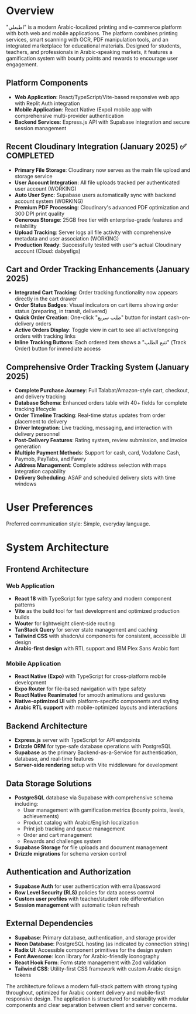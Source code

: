 # Overview

"اطبعلي" is a modern Arabic-localized printing and e-commerce platform with both web and mobile applications. The platform combines printing services, smart scanning with OCR, PDF manipulation tools, and an integrated marketplace for educational materials. Designed for students, teachers, and professionals in Arabic-speaking markets, it features a gamification system with bounty points and rewards to encourage user engagement.

## Platform Components
- **Web Application**: React/TypeScript/Vite-based responsive web app with Replit Auth integration
- **Mobile Application**: React Native (Expo) mobile app with comprehensive multi-provider authentication
- **Backend Services**: Express.js API with Supabase integration and secure session management

## Recent Cloudinary Integration (January 2025) ✅ COMPLETED
- **Primary File Storage**: Cloudinary now serves as the main file upload and storage service
- **User Account Integration**: All file uploads tracked per authenticated user account (WORKING)
- **Auto User Sync**: Supabase users automatically sync with backend account system (WORKING)
- **Premium PDF Processing**: Cloudinary's advanced PDF optimization and 300 DPI print quality
- **Generous Storage**: 25GB free tier with enterprise-grade features and reliability
- **Upload Tracking**: Server logs all file activity with comprehensive metadata and user association (WORKING)
- **Production Ready**: Successfully tested with user's actual Cloudinary account (Cloud: dabyefigs)

## Cart and Order Tracking Enhancements (January 2025)
- **Integrated Cart Tracking**: Order tracking functionality now appears directly in the cart drawer
- **Order Status Badges**: Visual indicators on cart items showing order status (preparing, in transit, delivered)
- **Quick Order Creation**: One-click "طلب سريع" button for instant cash-on-delivery orders
- **Active Orders Display**: Toggle view in cart to see all active/ongoing orders with tracking links
- **Inline Tracking Buttons**: Each ordered item shows a "تتبع الطلب" (Track Order) button for immediate access

## Comprehensive Order Tracking System (January 2025)
- **Complete Purchase Journey**: Full Talabat/Amazon-style cart, checkout, and delivery tracking
- **Database Schema**: Enhanced orders table with 40+ fields for complete tracking lifecycle
- **Order Timeline Tracking**: Real-time status updates from order placement to delivery
- **Driver Integration**: Live tracking, messaging, and interaction with delivery personnel
- **Post-Delivery Features**: Rating system, review submission, and invoice generation
- **Multiple Payment Methods**: Support for cash, card, Vodafone Cash, Paymob, PayTabs, and Fawry
- **Address Management**: Complete address selection with maps integration capability
- **Delivery Scheduling**: ASAP and scheduled delivery slots with time windows

# User Preferences

Preferred communication style: Simple, everyday language.

# System Architecture

## Frontend Architecture

### Web Application
- **React 18** with TypeScript for type safety and modern component patterns
- **Vite** as the build tool for fast development and optimized production builds
- **Wouter** for lightweight client-side routing
- **TanStack Query** for server state management and caching
- **Tailwind CSS** with shadcn/ui components for consistent, accessible UI design
- **Arabic-first design** with RTL support and IBM Plex Sans Arabic font

### Mobile Application
- **React Native (Expo)** with TypeScript for cross-platform mobile development
- **Expo Router** for file-based navigation with type safety
- **React Native Reanimated** for smooth animations and gestures
- **Native-optimized UI** with platform-specific components and styling
- **Arabic RTL support** with mobile-optimized layouts and interactions

## Backend Architecture
- **Express.js** server with TypeScript for API endpoints
- **Drizzle ORM** for type-safe database operations with PostgreSQL
- **Supabase** as the primary Backend-as-a-Service for authentication, database, and real-time features
- **Server-side rendering** setup with Vite middleware for development

## Data Storage Solutions
- **PostgreSQL** database via Supabase with comprehensive schema including:
  - User management with gamification metrics (bounty points, levels, achievements)
  - Product catalog with Arabic/English localization
  - Print job tracking and queue management
  - Order and cart management
  - Rewards and challenges system
- **Supabase Storage** for file uploads and document management
- **Drizzle migrations** for schema version control

## Authentication and Authorization
- **Supabase Auth** for user authentication with email/password
- **Row Level Security (RLS)** policies for data access control
- **Custom user profiles** with teacher/student role differentiation
- **Session management** with automatic token refresh

## External Dependencies
- **Supabase**: Primary database, authentication, and storage provider
- **Neon Database**: PostgreSQL hosting (as indicated by connection string)
- **Radix UI**: Accessible component primitives for the design system
- **Font Awesome**: Icon library for Arabic-friendly iconography
- **React Hook Form**: Form state management with Zod validation
- **Tailwind CSS**: Utility-first CSS framework with custom Arabic design tokens

The architecture follows a modern full-stack pattern with strong typing throughout, optimized for Arabic content delivery and mobile-first responsive design. The application is structured for scalability with modular components and clear separation between client and server concerns.
